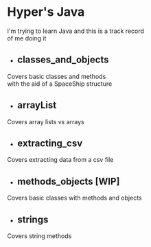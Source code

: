 # Hyper's Java

I'm trying to learn Java and this is a track record </br>
of me doing it </br>

- ## classes_and_objects
<p>
    Covers basic classes and methods </br>
    with the aid of a SpaceShip structure </br>
</p>

- ## arrayList
<p>
    Covers array lists vs arrays </br>
</p>

- ## extracting_csv
<p>
    Covers extracting data from a csv file
</p>

- ## methods_objects [WIP]
<p>
    Covers basic classes with methods and objects
</p>

- ## strings
<p>
    Covers string methods
</p>
